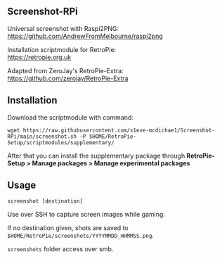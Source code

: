 ## Screenshot-RPi
Universal screenshot with Raspi2PNG:\
https://github.com/AndrewFromMelbourne/raspi2png

Installation scriptmodule for RetroPie:\
https://retropie.org.uk

Adapted from ZeroJay's RetroPie-Extra:\
https://github.com/zerojay/RetroPie-Extra

## Installation
Download the scriptmodule with command:

    wget https://raw.githubusercontent.com/s1eve-mcdichae1/Screenshot-RPi/main/screenshot.sh -P $HOME/RetroPie-Setup/scriptmodules/supplementary/

After that you can install the supplementary package through **RetroPie-Setup > Manage packages > Manage experimental packages**

## Usage
    screenshot [destination]

Use over SSH to capture screen images while gaming.

If no destination given, shots are saved to `$HOME/RetroPie/screenshots/YYYYMMDD_HHMMSS.png`.

`screenshots` folder access over smb.
